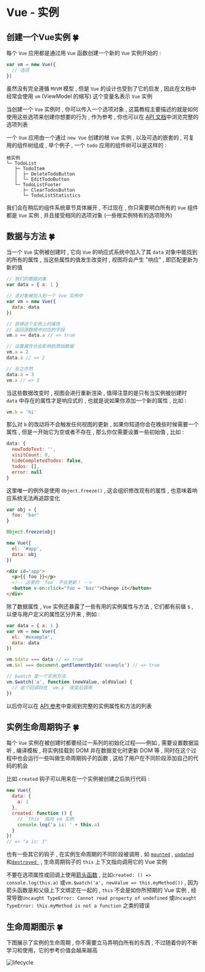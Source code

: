 # Vue - 实例




<extoc></extoc>

## 创建一个Vue实例  🍀

每个 `Vue` 应用都是通过用 `Vue` 函数创建一个新的 `Vue` 实例开始的 : 

```javascript
var vm = new Vue({
  // 选项
})
```

虽然没有完全遵循 `MVVM` 模型 , 但是 `Vue` 的设计也受到了它的启发 , 因此在文档中经常会使用 `vm` (ViewModel 的缩写) 这个变量名表示 `Vue` 实例

当创建一个 `Vue` 实例时 , 你可以传入一个选项对象 , 这篇教程主要描述的就是如何使用这些选项来创建你想要的行为 , 作为参考 , 你也可以在 [API 文档](https://vuejs.org/v2/api/index.html)中浏览完整的选项列表

一个 `Vue` 应用由一个通过 `new Vue` 创建的根 `Vue` 实例 , 以及可选的嵌套的 , 可复用的组件树组成 , 举个例子 , 一个 `todo` 应用的组件树可以是这样的 : 

```
根实例
└─ TodoList
   ├─ TodoItem
   │  ├─ DeleteTodoButton
   │  └─ EditTodoButton
   └─ TodoListFooter
      ├─ ClearTodosButton
      └─ TodoListStatistics
```

我们会在稍后的组件系统章节具体展开 , 不过现在 , 你只需要明白所有的 `Vue` 组件都是 `Vue` 实例 , 并且接受相同的选项对象 (一些根实例特有的选项除外)

## 数据与方法  🍀

当一个 `Vue` 实例被创建时 , 它向 `Vue` 的响应式系统中加入了其 `data` 对象中能找到的所有的属性 , 当这些属性的值发生改变时 , 视图将会产生 "响应" , 即匹配更新为新的值

```javascript
// 我们的数据对象
var data = { a: 1 }

// 该对象被加入到一个 Vue 实例中
var vm = new Vue({
  data: data
})

// 获得这个实例上的属性
// 返回源数据中对应的字段
vm.a == data.a // => true

// 设置属性也会影响到原始数据
vm.a = 2
data.a // => 2

// 反之亦然
data.a = 3
vm.a // => 3
```

当这些数据改变时 , 视图会进行重新渲染 , 值得注意的是只有当实例被创建时 `data` 中存在的属性才是响应式的 , 也就是说如果你添加一个新的属性 , 比如 : 

```javascript
vm.b = 'hi'
```

那么对 `b` 的改动将不会触发任何视图的更新 , 如果你知道你会在晚些时候需要一个属性 , 但是一开始它为空或者不存在 , 那么你仅需要设置一些初始值 , 比如 : 

```javascript
data: {
  newTodoText: '',
  visitCount: 0,
  hideCompletedTodos: false,
  todos: [],
  error: null
}
```

这里唯一的例外是使用 `Object.freeze()` , 这会组织修改现有的属性 , 也意味着响应系统无法再追踪变化

```javascript
var obj = {
  foo: 'bar'
}

Object.freeze(obj)

new Vue({
  el: '#app',
  data: obj
})
```

```html
<div id="app">
  <p>{{ foo }}</p>
  <!-- 这里的 `foo` 不会更新！ -->
  <button v-on:click="foo = 'baz'">Change it</button>
</div>
```

除了数据属性 , `Vue` 实例还暴露了一些有用的实例属性与方法 , 它们都有前缀 `$` , 以便与用户定义的属性区分开来 , 例如 : 

```javascript
var data = { a: 1 }
var vm = new Vue({
  el: '#example',
  data: data
})

vm.$data === data // => true
vm.$el === document.getElementById('example') // => true

// $watch 是一个实例方法
vm.$watch('a', function (newValue, oldValue) {
  // 这个回调将在 `vm.a` 改变后调用
})
```

以后你可以在 [API 参考](https://cn.vuejs.org/v2/api/#实例属性)中查阅到完整的实例属性和方法的列表 

## 实例生命周期钩子  🍀

每个 `Vue` 实例在被创建时都要经过一系列的初始化过程——例如 , 需要设置数据监听 , 编译模板 , 将实例挂载到 DOM 并在数据变化时更新 DOM 等 , 同时在这个过程中也会运行一些叫做生命周期钩子的函数 , 这给了用户在不同阶段添加自己的代码的机会

比如 `created` 钩子可以用来在一个实例被创建之后执行代码 : 

```javascript
new Vue({
  data: {
    a: 1
  },
  created: function () {
    // `this` 指向 vm 实例
    console.log('a is: ' + this.a)
  }
})
// => "a is: 1"
```

也有一些其它的钩子 , 在实例生命周期的不同阶段被调用 , 如 [`mounted`](https://cn.vuejs.org/v2/api/#mounted) , [`updated`](https://cn.vuejs.org/v2/api/#updated) 和[`destroyed `](https://cn.vuejs.org/v2/api/#destroyed) , 生命周期钩子的 `this` 上下文指向调用它的 Vue 实例

不要在选项属性或回调上使用[箭头函数](https://developer.mozilla.org/zh-CN/docs/Web/JavaScript/Reference/Functions/Arrow_functions) , 比如`created: () => console.log(this.a)` 或`vm.$watch('a', newValue => this.myMethod())` , 因为箭头函数是和父级上下文绑定在一起的 , `this` 不会是如你所预期的 Vue 实例 , 经常导致`Uncaught TypeError: Cannot read property of undefined` 或`Uncaught TypeError: this.myMethod is not a function` 之类的错误

## 生命周期图示  🍀

下图展示了实例的生命周期 , 你不需要立马弄明白所有的东西 , 不过随着你的不断学习和使用，它的参考价值会越来越高

![lifecycle](D:\桌面\lifecycle.png)

















